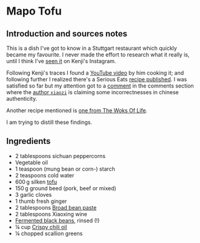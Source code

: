 # Mapo Tofu

## Introduction and sources notes
This is a dish I've got to know in a Stuttgart restaurant which quickly became my favourite. I never made the effort to research what it really is, until I think I've [seen it](https://www.instagram.com/p/CaIw6NdPDxp/) on Kenji's Instagram.

Following Kenji's traces I found a [YouTube video](https://www.youtube.com/watch?v=2AI8YPammTo) by him cooking it; and following further I realized there's a Serious Eats [recipe published](https://www.seriouseats.com/real-deal-mapo-dofu-tofu-chinese-sichuan-recipe). I was satisfied so far but my attention got to a [comment](https://www.seriouseats.com/real-deal-mapo-dofu-tofu-chinese-sichuan-recipe#comment-5523380302) in the comments section where the [author `xiaozi`](https://disqus.com/by/xiaozi/) is claiming some incorrectnesses in chinese authenticity.

Another recipe mentioned is [one from The Woks Of Life](https://thewoksoflife.com/ma-po-tofu-real-deal/).

I am trying to distill these findings.

## Ingredients
    
* <span itemprop="ingredient">2 tablespoons sichuan peppercorns</span>
* <span itemprop="ingredient">Vegetable oil</span>
* <span itemprop="ingredient">1 teaspoon (mung bean or corn-) starch</span>
* <span itemprop="ingredient">2 teaspoons cold water</span>
* <span itemprop="ingredient">600&thinsp;g silken [tofu](../ingredients/tofu.md)</spand>
* <span itemprop="ingredient">150&thinsp;g ground beed (pork, beef or mixed)</span>
* <span itemprop="ingredient">3 garlic cloves</span>
* <span itemprop="ingredient">1 thumb fresh ginger</span>
* <span itemprop="ingredient">2 tablespoons [Broad bean paste](../ingredients/broad-bean-paste.md)</span>
* <span itemprop="ingredient">2 tablespoons Xiaoxing wine</span>
* <span itemprop="ingredient">[Fermented black beans](../ingredients/fermented-black-beans.md), rinsed (!)</span>
* <span itemprop="ingredient">¼ cup [Crispy chili oil](../ingredients/crispy-chili-oil.md)</span>
* <span itemprop="ingredient">¼ chopped scallion greens</span>
